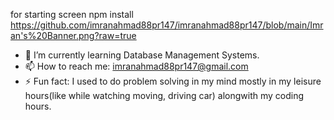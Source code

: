 for starting screen
npm install
https://github.com/imranahmad88pr147/imranahmad88pr147/blob/main/Imran's%20Banner.png?raw=true

- 🌱 I’m currently learning Database Management Systems.
- 📫 How to reach me: imranahmad88pr147@gmail.com
- ⚡ Fun fact: I used to do problem solving in my mind mostly in my leisure hours(like while watching moving, driving car) alongwith my coding hours.

